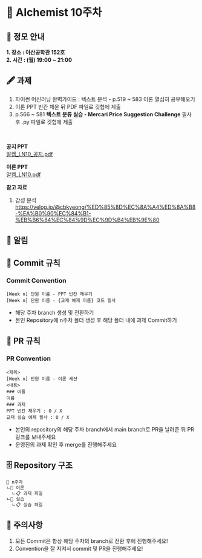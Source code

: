 
# 💠 AIchemist 10주차 

## 🌻 정모 안내
**1. 장소 : 아산공학관 152호**   
**2. 시간 : (월) 19:00 ~ 21:00**

## 🖋 과제
1. 파이썬 머신러닝 완벽가이드 : 텍스트 분석 - p.519 ~ 583 이론 열심히 공부해오기
2. 이론 PPT 빈칸 채운 뒤 PDF 파일로 깃헙에 제출
3. p.566 ~ 581 **텍스트 분류 실습 - Mercari Price Suggestion Challenge** 필사 후 .py 파일로 깃헙에 제출

<br>

**공지 PPT** <br>
[알켐_LN10_공지.pdf](https://github.com/user-attachments/files/15858035/_LN10_.pdf)


**이론 PPT**<br>
[알켐_LN10.pdf](https://github.com/Ewha-AIchemist-2/Session/files/15377049/_LN10.pdf)



**참고 자료**
1. 감성 분석 <br>
https://velog.io/@cbkyeong/%ED%85%8D%EC%8A%A4%ED%8A%B8-%EA%B0%90%EC%84%B1-%EB%B6%84%EC%84%9D%EC%9D%B4%EB%9E%80

## 🚨 알림

## 🌱 Commit 규칙   
### Commit Convention      
    [Week n] 단원 이름 - PPT 빈칸 채우기   
    [Week n] 단원 이름 - {교재 예제 이름} 코드 필사      
+ 해당 주차 branch 생성 및 전환하기 
+ 본인 Repository에 n주차 폴더 생성 후 해당 폴더 내에 과제 Commit하기   
## 🌱 PR 규칙          
### PR Convention
    <제목>
    [Week n] 단원 이름 - 이론 세션
    <내용>
    ### 이름   
    이름   
    ### 과제   
    PPT 빈칸 채우기 : O / X
    교재 실습 예제 필사 : O / X
+ 본인의 repository의 해당 주차 branch에서 main branch로 PR을 날려준 뒤 PR 링크를 보내주세요
+ 운영진의 과제 확인 후 merge를 진행해주세요 

## 🗄 Repository 구조
```bash
📁 n주차
ㄴ📁 이론
  ㄴ📋 과제 파일
ㄴ📁 실습
  ㄴ📋 실습 파일
```

## 🚨 주의사항   
1. 모든 Commit은 항상 해당 주차의 branch로 전환 후에 진행해주세요!
2. Convention을 잘 지켜서 commit 및 PR을 진행해주세요!

